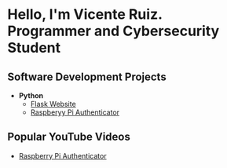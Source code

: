 <h1> Hello, I'm Vicente Ruiz. <br/>
Programmer and Cybersecurity Student
</h1>

<h2> Software Development Projects </h2>

- <b>Python</b>
  - [Flask Website](https://github.com/vicente-ruiz/pythonProject1)
  - [Raspberyy Pi Authenticator](https://github.com/vicente-ruiz/Raspberry-Pi-Authenticator)

<h2> Popular YouTube Videos </h2>

- [Raspberry Pi Authenticator]()

